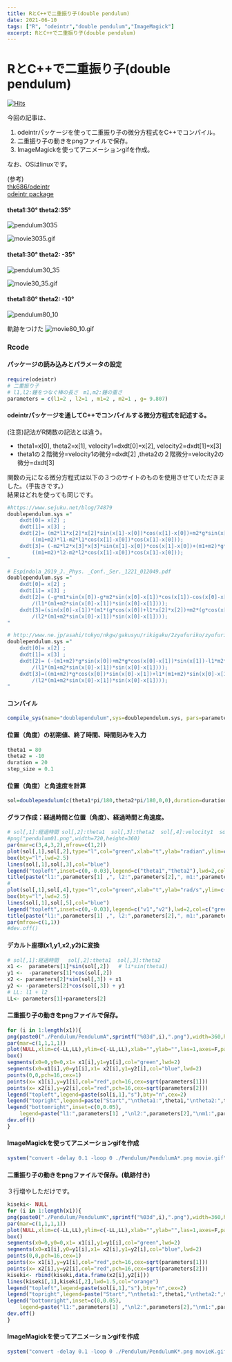 ```yaml
---
title: RとC++で二重振り子(double pendulum)
date: 2021-06-10
tags: ["R", "odeintr","double pendulum","ImageMagick"]
excerpt: RとC++で二重振り子(double pendulum)
---
```


# RとC++で二重振り子(double pendulum)

[![Hits](https://hits.seeyoufarm.com/api/count/incr/badge.svg?url=https%3A%2F%2Fgitpress.io%2F%40statrstart%2FPendulum01&count_bg=%2379C83D&title_bg=%23555555&icon=&icon_color=%23E7E7E7&title=hits&edge_flat=false)](https://hits.seeyoufarm.com)

今回の記事は、   
1. odeintrパッケージを使って二重振り子の微分方程式をC++でコンパイル。
2. 二重振り子の動きをpngファイルで保存。
3. ImageMagickを使ってアニメーションgifを作成。

なお、OSはlinuxです。

(参考)  
[thk686/odeintr](https://github.com/thk686/odeintr)  
[odeintr package](https://cran.r-project.org/web/packages/odeintr/odeintr.pdf)  

#### theta1:30° theta2:35°

![pendulum3035](https://raw.githubusercontent.com/statrstart/statrstart.github.com/master/source/images/pendulum3035.png)

![movie3035.gif](https://raw.githubusercontent.com/statrstart/statrstart.github.com/master/source/images/movie3035.gif)

#### theta1:30° theta2: -35°

![pendulum30_35](https://raw.githubusercontent.com/statrstart/statrstart.github.com/master/source/images/pendulum30_35.png)

![movie30_35.gif](https://raw.githubusercontent.com/statrstart/statrstart.github.com/master/source/images/movie30_35.gif)

#### theta1:80° theta2: -10°

![pendulum80_10](https://raw.githubusercontent.com/statrstart/statrstart.github.com/master/source/images/pendulum80_10.png)

軌跡をつけた
![movie80_10.gif](https://raw.githubusercontent.com/statrstart/statrstart.github.com/master/source/images/movieK80_10.gif)


### Rcode

#### パッケージの読み込みとパラメータの設定

```R
require(odeintr)
# 二重振り子
# l1,l2:錘をつなぐ棒の長さ　m1,m2:錘の重さ
parameters = c(l1=2 , l2=1 , m1=2 , m2=1 , g= 9.807)
```

#### odeintrパッケージを通してC++でコンパイルする微分方程式を記述する。
(注意)記法がR関数の記法とは違う。

- theta1=x[0], theta2=x[1], velocity1=dxdt[0]=x[2], velocity2=dxdt[1]=x[3]  
- theta1の２階微分=velocity1の微分=dxdt[2] ,theta2の２階微分=velocity2の微分=dxdt[3]

関数の元になる微分方程式は以下の３つのサイトのものを使用させていただきました。（手抜きです。）  
結果はどれを使っても同じです。  

```R
#https://www.sejuku.net/blog/74879
doublependulum.sys ="
	dxdt[0]= x[2] ;
	dxdt[1]= x[3] ;
	dxdt[2]= (m2*l1*x[2]*x[2]*sin(x[1]-x[0])*cos(x[1]-x[0])+m2*g*sin(x[1])*cos(x[1]-x[0])+m2*l2*x[3]*x[3]*sin(x[1]-x[0])-(m1+m2)*g*sin(x[0]))/
		((m1+m2)*l1-m2*l1*cos(x[1]-x[0])*cos(x[1]-x[0]));
	dxdt[3]= (-m2*l2*x[3]*x[3]*sin(x[1]-x[0])*cos(x[1]-x[0])+(m1+m2)*g*sin(x[0])*cos(x[1]-x[0])-(m1+m2)*l1*x[2]*x[2]*sin(x[1]-x[0])-(m1+m2)*g*sin(x[1]))/
		((m1+m2)*l2-m2*l2*cos(x[1]-x[0])*cos(x[1]-x[0]));
"
```


```R
# Espíndola_2019_J._Phys. _Conf._Ser._1221_012049.pdf
doublependulum.sys ="
	dxdt[0]= x[2] ;
	dxdt[1]= x[3] ;
	dxdt[2]= (-g*m1*sin(x[0])-g*m2*sin(x[0]-x[1])*cos(x[1])-cos(x[0]-x[1])*sin(x[0]-x[1])*l1*m2*x[2]*x[2]-sin(x[0]-x[1])*l2*m2*x[3]*x[3])
		/(l1*(m1+m2*sin(x[0]-x[1])*sin(x[0]-x[1])));
	dxdt[3]=(sin(x[0]-x[1])*(m1*(g*cos(x[0])+l1*x[2]*x[2])+m2*(g*cos(x[0])+l1*x[2]*x[2]+cos(x[0]-x[1])*l2*x[3]*x[3])))
		/(l2*(m1+m2*sin(x[0]-x[1])*sin(x[0]-x[1])));
"
```


```R
# http://www.ne.jp/asahi/tokyo/nkgw/gakusyu/rikigaku/2zyufuriko/zyufuriko_kaisetu/zyufuriko_kaisetu.html
doublependulum.sys ="
	dxdt[0]= x[2] ;
	dxdt[1]= x[3] ;
	dxdt[2]= (-(m1+m2)*g*sin(x[0])+m2*g*cos(x[0]-x[1])*sin(x[1])-l1*m2*cos(x[0]-x[1])*sin(x[0]-x[1])*x[2]*x[2]-l2*m2*sin(x[0]-x[1])*x[3]*x[3])
		/(l1*(m1+m2*sin(x[0]-x[1])*sin(x[0]-x[1])));
	dxdt[3]=((m1+m2)*g*cos(x[0])*sin(x[0]-x[1])+l1*(m1+m2)*sin(x[0]-x[1])*x[2]*x[2]+l2*m2*cos(x[0]-x[1])*sin(x[0]-x[1])*x[3]*x[3])
		/(l2*(m1+m2*sin(x[0]-x[1])*sin(x[0]-x[1])));
"
```

#### コンパイル

```R
compile_sys(name="doublependulum",sys=doublependulum.sys, pars=parameters, const=TRUE, method="rk4", compile=TRUE)
```

#### 位置（角度）の初期値、終了時間、時間刻みを入力

```R
theta1 = 80
theta2 = -10
duration = 20
step_size = 0.1
```

#### 位置（角度）と角速度を計算

```R
sol=doublependulum(c(theta1*pi/180,theta2*pi/180,0,0),duration=duration,step_size =step_size)
```

#### グラフ作成：経過時間と位置（角度）、経過時間と角速度。

```R
# sol[,1]:経過時間 sol[,2]:theta1  sol[,3]:theta2  sol[,4]:velocity1  sol[,5]:velocity2
#png("pendulum01.png",width=720,height=360)
par(mar=c(3,4,3,2),mfrow=c(1,2))
plot(sol[,1],sol[,2],type="l",col="green",xlab="t",ylab="radian",ylim=c(min(sol[,2:3]),max(sol[,2:3])),bty="n",las=1)
box(bty="l",lwd=2.5)
lines(sol[,1],sol[,3],col="blue")
legend("topleft",inset=c(0,-0.03),legend=c("theta1","theta2"),lwd=2,col=c("green","blue"),bty="n",xpd=T)
title(paste("l1:",parameters[1] ,", l2:",parameters[2],", m1:",parameters[3] ,", m2:",parameters[4]))
#
plot(sol[,1],sol[,4],type="l",col="green",xlab="t",ylab="rad/s",ylim=c(min(sol[,4:5]),max(sol[,4:5])),bty="n",las=1)
box(bty="l",lwd=2.5)
lines(sol[,1],sol[,5],col="blue")
legend("topleft",inset=c(0,-0.03),legend=c("v1","v2"),lwd=2,col=c("green","blue"),bty="n",xpd=T)
title(paste("l1:",parameters[1] ,", l2:",parameters[2],", m1:",parameters[3] ,", m2:",parameters[4]))
par(mfrow=c(1,1))
#dev.off()
```

#### デカルト座標(x1,y1,x2,y2)に変換

```R
# sol[,1]:経過時間   sol[,2]:theta1  sol[,3]:theta2
x1 <-  parameters[1]*sin(sol[,2])	# li*sin(theta1)
y1 <-  -parameters[1]*cos(sol[,2])
x2 <- parameters[2]*sin(sol[,3]) + x1
y2 <- -parameters[2]*cos(sol[,3]) + y1
# LL: l1 + l2
LL<- parameters[1]+parameters[2]
```

#### 二重振り子の動きをpngファイルで保存。

```R
for (i in 1:length(x1)){
png(paste0("./Pendulum/PendulumA",sprintf("%03d",i),".png"),width=360,height=360)
par(mar=c(1,1,1,1))
plot(NULL,xlim=c(-LL,LL),ylim=c(-LL,LL),xlab="",ylab="",las=1,axes=F,panel.first= grid(8,8,lty= 2,col= "lightgray"))
box()
segments(x0=0,y0=0,x1= x1[i],y1=y1[i],col="green",lwd=2)
segments(x0=x1[i],y0=y1[i],x1= x2[i],y1=y2[i],col="blue",lwd=2)
points(0,0,pch=16,cex=1)
points(x= x1[i],y=y1[i],col="red",pch=16,cex=sqrt(parameters[1]))
points(x= x2[i],y=y2[i],col="red",pch=16,cex=sqrt(parameters[2]))
legend("topleft",legend=paste(sol[i,1],"s"),bty="n",cex=2)
legend("topright",legend=paste("Start","\ntheta1:",theta1,"\ntheta2:",theta2),bty="n",cex=1)
legend("bottomright",inset=c(0,0.05),
	legend=paste("l1:",parameters[1] ,"\nl2:",parameters[2],"\nm1:",parameters[3] ,"\nm2:",parameters[4]),bty="n",cex=1)
dev.off()
}
```

#### ImageMagickを使ってアニメーションgifを作成

```R
system("convert -delay 0.1 -loop 0 ./Pendulum/PendulumA*.png movie.gif")
```

#### 二重振り子の動きをpngファイルで保存。(軌跡付き)

３行増やしただけです。

```R
kiseki<- NULL
for (i in 1:length(x1)){
png(paste0("./Pendulum/PendulumK",sprintf("%03d",i),".png"),width=360,height=360)
par(mar=c(1,1,1,1))
plot(NULL,xlim=c(-LL,LL),ylim=c(-LL,LL),xlab="",ylab="",las=1,axes=F,panel.first= grid(8,8,lty= 2,col= "lightgray"))
box()
segments(x0=0,y0=0,x1= x1[i],y1=y1[i],col="green",lwd=2)
segments(x0=x1[i],y0=y1[i],x1= x2[i],y1=y2[i],col="blue",lwd=2)
points(0,0,pch=16,cex=1)
points(x= x1[i],y=y1[i],col="red",pch=16,cex=sqrt(parameters[1]))
points(x= x2[i],y=y2[i],col="red",pch=16,cex=sqrt(parameters[2]))
kiseki<- rbind(kiseki,data.frame(x2[i],y2[i]))
lines(kiseki[,1],kiseki[,2],lwd=1.5,col="orange")
legend("topleft",legend=paste(sol[i,1],"s"),bty="n",cex=2)
legend("topright",legend=paste("Start","\ntheta1:",theta1,"\ntheta2:",theta2),bty="n",cex=1)
legend("bottomright",inset=c(0,0.05),
	legend=paste("l1:",parameters[1] ,"\nl2:",parameters[2],"\nm1:",parameters[3] ,"\nm2:",parameters[4]),bty="n",cex=1)
dev.off()
}
```

#### ImageMagickを使ってアニメーションgifを作成

```R
system("convert -delay 0.1 -loop 0 ./Pendulum/PendulumK*.png movieK.gif")
```
